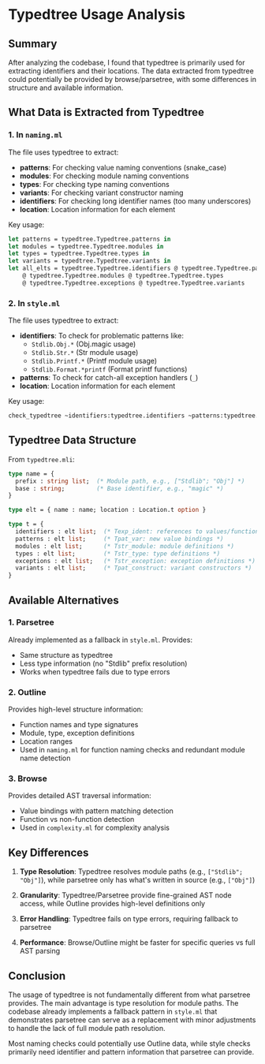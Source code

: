 # Typedtree Usage Analysis

## Summary

After analyzing the codebase, I found that typedtree is primarily used for extracting identifiers and their locations. The data extracted from typedtree could potentially be provided by browse/parsetree, with some differences in structure and available information.

## What Data is Extracted from Typedtree

### 1. In `naming.ml`
The file uses typedtree to extract:
- **patterns**: For checking value naming conventions (snake_case)
- **modules**: For checking module naming conventions
- **types**: For checking type naming conventions
- **variants**: For checking variant constructor naming
- **identifiers**: For checking long identifier names (too many underscores)
- **location**: Location information for each element

Key usage:
```ocaml
let patterns = typedtree.Typedtree.patterns in
let modules = typedtree.Typedtree.modules in
let types = typedtree.Typedtree.types in
let variants = typedtree.Typedtree.variants in
let all_elts = typedtree.Typedtree.identifiers @ typedtree.Typedtree.patterns
    @ typedtree.Typedtree.modules @ typedtree.Typedtree.types
    @ typedtree.Typedtree.exceptions @ typedtree.Typedtree.variants
```

### 2. In `style.ml`
The file uses typedtree to extract:
- **identifiers**: To check for problematic patterns like:
  - `Stdlib.Obj.*` (Obj.magic usage)
  - `Stdlib.Str.*` (Str module usage)
  - `Stdlib.Printf.*` (Printf module usage)
  - `Stdlib.Format.*printf` (Format printf functions)
- **patterns**: To check for catch-all exception handlers (`_`)
- **location**: Location information for each element

Key usage:
```ocaml
check_typedtree ~identifiers:typedtree.identifiers ~patterns:typedtree.patterns
```

## Typedtree Data Structure

From `typedtree.mli`:
```ocaml
type name = {
  prefix : string list;  (* Module path, e.g., ["Stdlib"; "Obj"] *)
  base : string;         (* Base identifier, e.g., "magic" *)
}

type elt = { name : name; location : Location.t option }

type t = {
  identifiers : elt list;  (* Texp_ident: references to values/functions *)
  patterns : elt list;     (* Tpat_var: new value bindings *)
  modules : elt list;      (* Tstr_module: module definitions *)
  types : elt list;        (* Tstr_type: type definitions *)
  exceptions : elt list;   (* Tstr_exception: exception definitions *)
  variants : elt list;     (* Tpat_construct: variant constructors *)
}
```

## Available Alternatives

### 1. Parsetree
Already implemented as a fallback in `style.ml`. Provides:
- Same structure as typedtree
- Less type information (no "Stdlib" prefix resolution)
- Works when typedtree fails due to type errors

### 2. Outline
Provides high-level structure information:
- Function names and type signatures
- Module, type, exception definitions
- Location ranges
- Used in `naming.ml` for function naming checks and redundant module name detection

### 3. Browse
Provides detailed AST traversal information:
- Value bindings with pattern matching detection
- Function vs non-function detection
- Used in `complexity.ml` for complexity analysis

## Key Differences

1. **Type Resolution**: Typedtree resolves module paths (e.g., `["Stdlib"; "Obj"]`), while parsetree only has what's written in source (e.g., `["Obj"]`)

2. **Granularity**: Typedtree/Parsetree provide fine-grained AST node access, while Outline provides high-level definitions only

3. **Error Handling**: Typedtree fails on type errors, requiring fallback to parsetree

4. **Performance**: Browse/Outline might be faster for specific queries vs full AST parsing

## Conclusion

The usage of typedtree is not fundamentally different from what parsetree provides. The main advantage is type resolution for module paths. The codebase already implements a fallback pattern in `style.ml` that demonstrates parsetree can serve as a replacement with minor adjustments to handle the lack of full module path resolution.

Most naming checks could potentially use Outline data, while style checks primarily need identifier and pattern information that parsetree can provide.